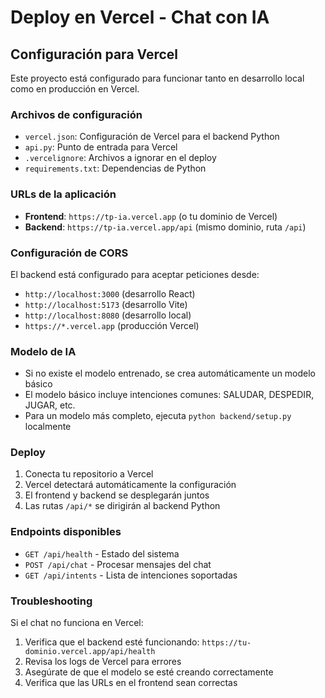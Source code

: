 # Deploy en Vercel - Chat con IA

## Configuración para Vercel

Este proyecto está configurado para funcionar tanto en desarrollo local como en producción en Vercel.

### Archivos de configuración

- `vercel.json`: Configuración de Vercel para el backend Python
- `api.py`: Punto de entrada para Vercel
- `.vercelignore`: Archivos a ignorar en el deploy
- `requirements.txt`: Dependencias de Python

### URLs de la aplicación

- **Frontend**: `https://tp-ia.vercel.app` (o tu dominio de Vercel)
- **Backend**: `https://tp-ia.vercel.app/api` (mismo dominio, ruta `/api`)

### Configuración de CORS

El backend está configurado para aceptar peticiones desde:
- `http://localhost:3000` (desarrollo React)
- `http://localhost:5173` (desarrollo Vite)
- `http://localhost:8080` (desarrollo local)
- `https://*.vercel.app` (producción Vercel)

### Modelo de IA

- Si no existe el modelo entrenado, se crea automáticamente un modelo básico
- El modelo básico incluye intenciones comunes: SALUDAR, DESPEDIR, JUGAR, etc.
- Para un modelo más completo, ejecuta `python backend/setup.py` localmente

### Deploy

1. Conecta tu repositorio a Vercel
2. Vercel detectará automáticamente la configuración
3. El frontend y backend se desplegarán juntos
4. Las rutas `/api/*` se dirigirán al backend Python

### Endpoints disponibles

- `GET /api/health` - Estado del sistema
- `POST /api/chat` - Procesar mensajes del chat
- `GET /api/intents` - Lista de intenciones soportadas

### Troubleshooting

Si el chat no funciona en Vercel:

1. Verifica que el backend esté funcionando: `https://tu-dominio.vercel.app/api/health`
2. Revisa los logs de Vercel para errores
3. Asegúrate de que el modelo se esté creando correctamente
4. Verifica que las URLs en el frontend sean correctas
